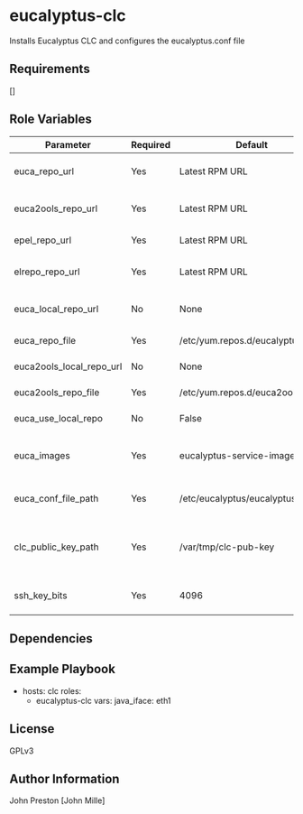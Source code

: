 eucalyptus-clc
=========

Installs Eucalyptus CLC and configures the eucalyptus.conf file

Requirements
------------

[]

Role Variables
--------------

| Parameter | Required | Default | Description
|--- |--- |--- |---
| euca_repo_url | Yes | Latest RPM URL | URL to the wanted eucalyptus rpm
| euca2ools_repo_url | Yes | Latest RPM URL | URL to the wanted euca2ools rpm
| epel_repo_url | Yes | Latest RPM URL | URL to the latest EPEL rpm
| elrepo_repo_url | Yes | Latest RPM URL | URL tp the latest elRepo rpm
| euca_local_repo_url | No | None | URL to a local Eucalyptus Repo
| euca_repo_file | Yes | /etc/yum.repos.d/eucalyptus.repo | Path to the repo file
| euca2ools_local_repo_url | No | None | URL to a local euca2ools repo
| euca2ools_repo_file | Yes | /etc/yum.repos.d/euca2ools.repo | Path to the repo file
| euca_use_local_repo| No | False | Use local repos URL or not
| euca_images | Yes | eucalyptus-service-image | List of the eucalyptus images packages
| euca_conf_file_path | Yes | /etc/eucalyptus/eucalyptus.conf | Path to the root eucalyptus.conf file
| clc_public_key_path | Yes | /var/tmp/clc-pub-key | Path on the Ansible machine where the CLC public key is
| ssh_key_bits | Yes | 4096 | Number of bits for the CLC private Key


Dependencies
------------


Example Playbook
----------------

- hosts: clc
  roles:
  - eucalyptus-clc
  vars:
  java_iface: eth1

License
-------

GPLv3

Author Information
------------------

John Preston [John Mille]
